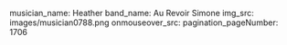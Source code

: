 musician_name: Heather
band_name: Au Revoir Simone
img_src: images/musician0788.png
onmouseover_src: 
pagination_pageNumber: 1706